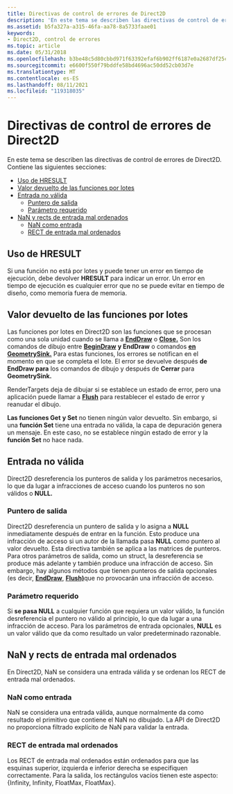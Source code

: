 ```yaml
---
title: Directivas de control de errores de Direct2D
description: 'En este tema se describen las directivas de control de errores de Direct2D. Contiene las siguientes secciones:'
ms.assetid: b5fa327a-a315-46fa-aa78-8a5733faae01
keywords:
- Direct2D, control de errores
ms.topic: article
ms.date: 05/31/2018
ms.openlocfilehash: b3be48c5d80cbbd971f63392efaf6b902ff6187e0a2687df25ccc728efafbfab
ms.sourcegitcommit: e6600f550f79bddfe58bd4696ac50dd52cb03d7e
ms.translationtype: MT
ms.contentlocale: es-ES
ms.lasthandoff: 08/11/2021
ms.locfileid: "119318035"
---
```

# <a name="direct2d-error-handling-policies"></a>Directivas de control de errores de Direct2D

En este tema se describen las directivas de control de errores de Direct2D. Contiene las siguientes secciones:

-   [Uso de HRESULT](#use-of-hresult)
-   [Valor devuelto de las funciones por lotes](#return-value-of-batched-functions)
-   [Entrada no válida](#invalid-input)
    -   [Puntero de salida](#output-pointer)
    -   [Parámetro requerido](#required-parameter)
-   [NaN y rects de entrada mal ordenados](#nan-and-poorly-ordered-input-rects)
    -   [NaN como entrada](#nan-as-input)
    -   [RECT de entrada mal ordenados](#poorly-ordered-input-rects)

## <a name="use-of-hresult"></a>Uso de HRESULT

Si una función no está por lotes y puede tener un error en tiempo de ejecución, debe devolver **HRESULT** para indicar un error. Un error en tiempo de ejecución es cualquier error que no se puede evitar en tiempo de diseño, como memoria fuera de memoria.

## <a name="return-value-of-batched-functions"></a>Valor devuelto de las funciones por lotes

Las funciones por lotes en Direct2D son las funciones que se procesan como una sola unidad cuando se llama a [**EndDraw**](/windows/win32/api/d2d1/nf-d2d1-id2d1rendertarget-enddraw) o [**Close.**](/windows/win32/api/d2d1/nf-d2d1-id2d1simplifiedgeometrysink-close) Son los comandos de dibujo entre [**BeginDraw**](/windows/win32/api/d2d1/nf-d2d1-id2d1rendertarget-begindraw) **y EndDraw** o comandos [**en GeometrySink.**](/windows/win32/api/d2d1/nn-d2d1-id2d1geometrysink) Para estas funciones, los errores se notifican en el momento en que se completa el lote. El error se devuelve después **de EndDraw para** los comandos de dibujo y después de **Cerrar** para **GeometrySink.**

RenderTargets deja de dibujar si se establece un estado de error, pero una aplicación puede llamar a [**Flush**](/windows/win32/api/d2d1/nf-d2d1-id2d1rendertarget-flush) para restablecer el estado de error y reanudar el dibujo.

**Las funciones Get** **y Set** no tienen ningún valor devuelto. Sin embargo, si una **función Set** tiene una entrada no válida, la capa de depuración genera un mensaje. En este caso, no se establece ningún estado de error y la **función Set** no hace nada.

## <a name="invalid-input"></a>Entrada no válida

Direct2D desreferencia los punteros de salida y los parámetros necesarios, lo que da lugar a infracciones de acceso cuando los punteros no son válidos o **NULL.**

### <a name="output-pointer"></a>Puntero de salida

Direct2D desreferencia un puntero de salida y lo asigna a **NULL** inmediatamente después de entrar en la función. Esto produce una infracción de acceso si un autor de la llamada pasa **NULL** como puntero al valor devuelto. Esta directiva también se aplica a las matrices de punteros. Para otros parámetros de salida, como un struct, la desreferencia se produce más adelante y también produce una infracción de acceso. Sin embargo, hay algunos métodos que tienen punteros de salida opcionales (es decir, [**EndDraw**](/windows/win32/api/d2d1/nf-d2d1-id2d1rendertarget-enddraw), [**Flush)**](/windows/win32/api/d2d1/nf-d2d1-id2d1rendertarget-flush)que no provocarán una infracción de acceso.

### <a name="required-parameter"></a>Parámetro requerido

Si **se pasa NULL** a cualquier función que requiera un valor válido, la función desreferencia el puntero no válido al principio, lo que da lugar a una infracción de acceso. Para los parámetros de entrada opcionales, **NULL** es un valor válido que da como resultado un valor predeterminado razonable.

## <a name="nan-and-poorly-ordered-input-rects"></a>NaN y rects de entrada mal ordenados

En Direct2D, NaN se considera una entrada válida y se ordenan los RECT de entrada mal ordenados.

### <a name="nan-as-input"></a>NaN como entrada

NaN se considera una entrada válida, aunque normalmente da como resultado el primitivo que contiene el NaN no dibujado. La API de Direct2D no proporciona filtrado explícito de NaN para validar la entrada.

### <a name="poorly-ordered-input-rects"></a>RECT de entrada mal ordenados

Los RECT de entrada mal ordenados están ordenados para que las esquinas superior, izquierda e inferior derecha se especifiquen correctamente. Para la salida, los rectángulos vacíos tienen este aspecto: {Infinity, Infinity, FloatMax, FloatMax}.

 

 